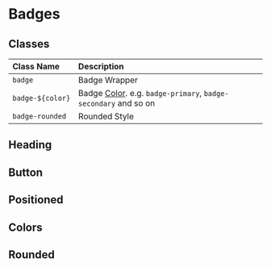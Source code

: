 # Badges

## Classes

| Class Name       | Description                                                               |
| :--------------- | :------------------------------------------------------------------------ |
| `badge`          | Badge Wrapper                                                             |
| `badge-${color}` | Badge [Color](/colors). e.g. `badge-primary`, `badge-secondary` and so on |
| `badge-rounded`  | Rounded Style                                                             |

## Heading

<docs>
<template #preview>
<h1 class="text-4xl font-semibold">Example heading <span class="badge badge-secondary text-4xl">New</span>
</h1>
<h2 class="text-3xl font-semibold">Example heading <span class="badge badge-secondary">New</span></h2>
<h3 class="text-2xl font-semibold">Example heading <span class="badge badge-secondary">New</span></h3>
<h4 class="text-xl font-semibold">Example heading <span class="badge badge-secondary">New</span></h4>
<h5 class="text-lg font-semibold">Example heading <span class="badge badge-secondary">New</span></h5>
<h6 class="text-base font-semibold">Example heading <span class="badge badge-secondary">New</span></h6>
</template>
<template #code>

```html
<h1 class="text-4xl font-semibold">
  Example heading <span class="badge badge-secondary text-4xl">New</span>
</h1>
<h2 class="text-3xl font-semibold">
  Example heading <span class="badge badge-secondary">New</span>
</h2>
<h3 class="text-2xl font-semibold">
  Example heading <span class="badge badge-secondary">New</span>
</h3>
<h4 class="text-xl font-semibold">
  Example heading <span class="badge badge-secondary">New</span>
</h4>
<h5 class="text-lg font-semibold">
  Example heading <span class="badge badge-secondary">New</span>
</h5>
<h6 class="text-base font-semibold">
  Example heading <span class="badge badge-secondary">New</span>
</h6>
```

</template>
</docs>

## Button

<docs>
<template #preview>
<button type="button" class="btn btn-primary">
  Notifications <span class="badge badge-secondary">4</span>
</button>
</template>
<template #code>

```html
<button type="button" class="btn btn-primary">
  Notifications <span class="badge badge-secondary">4</span>
</button>
```

</template>
</docs>

## Positioned

<docs>
<template #preview>
  <div class="space-x-6 my-4">
    <button type="button" class="btn btn-primary relative">
      Inbox
      <span class="absolute !px-2 -top-4 -right-4 badge badge-pill badge-error badge-rounded text-xs">
        99+
        <span class="sr-only">unread messages</span>
      </span>
    </button>
    <button type="button" class="btn btn-primary relative">
      Profile
      <span class="absolute -top-2 -right-2 badge badge-error badge-circle">
        <span class="sr-only">New alerts</span>
      </span>
    </button>
  </div>
</template>
<template #code>

```html
<button type="button" class="btn btn-primary relative">
  Inbox
  <span
    class="absolute !px-2 -top-4 -right-4 badge badge-pill badge-error badge-rounded text-xs"
  >
    99+
    <span class="sr-only">unread messages</span>
  </span>
</button>
<button type="button" class="btn btn-primary relative">
  Profile
  <span class="absolute -top-2 -right-2 badge badge-error badge-circle">
    <span class="sr-only">New alerts</span>
  </span>
</button>
```

</template>
</docs>

## Colors

<docs>
<template #preview>
<div class="space-x-1">
  <span class="badge badge-default">Default</span>
  <span class="badge badge-primary">Primary</span>
  <span class="badge badge-secondary">Secondary</span>
  <span class="badge badge-success">Success</span>
  <span class="badge badge-error">Error</span>
  <span class="badge badge-warning">Warning</span>
  <span class="badge badge-info">Info</span>
  <span class="badge badge-dark">Dark</span>
</div>
</template>
<template #code>

```html
<div class="space-x-1">
  <span class="badge badge-default">Default</span>
  <span class="badge badge-primary">Primary</span>
  <span class="badge badge-secondary">Secondary</span>
  <span class="badge badge-success">Success</span>
  <span class="badge badge-error">Error</span>
  <span class="badge badge-warning">Warning</span>
  <span class="badge badge-info">Info</span>
  <span class="badge badge-dark">Dark</span>
</div>
```

</template>
</docs>

## Rounded

<docs>
<template #preview>
  <div class="space-x-1">
    <span class="badge badge-rounded badge-default">Default</span>
    <span class="badge badge-rounded badge-primary">Primary</span>
    <span class="badge badge-rounded badge-secondary">Secondary</span>
    <span class="badge badge-rounded badge-success">Success</span>
    <span class="badge badge-rounded badge-error">Error</span>
    <span class="badge badge-rounded badge-warning">Warning</span>
    <span class="badge badge-rounded badge-info">Info</span>
    <span class="badge badge-rounded badge-dark">Dark</span>
  </div>
</template>
<template #code>

```html
<div class="space-x-1">
  <span class="badge badge-rounded badge-default">Default</span>
  <span class="badge badge-rounded badge-primary">Primary</span>
  <span class="badge badge-rounded badge-secondary">Secondary</span>
  <span class="badge badge-rounded badge-success">Success</span>
  <span class="badge badge-rounded badge-error">Error</span>
  <span class="badge badge-rounded badge-warning">Warning</span>
  <span class="badge badge-rounded badge-info">Info</span>
  <span class="badge badge-rounded badge-dark">Dark</span>
</div>
```

</template>
</docs>
